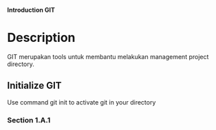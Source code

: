 **Introduction GIT**
# Description
GIT merupakan tools untuk membantu melakukan management project directory.
## Initialize GIT
Use command git init to activate git in your directory
### Section 1.A.1

